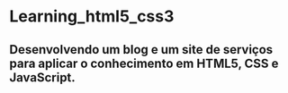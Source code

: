 # Learning_html5_css3

## Desenvolvendo um blog e um site de serviços para aplicar o conhecimento em HTML5, CSS e JavaScript.

